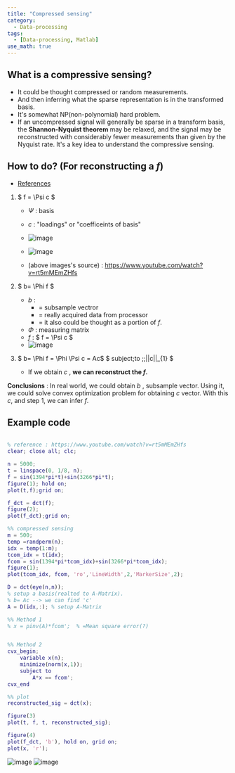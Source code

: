 ```yaml
---
title: "Compressed sensing"
category:
  - Data-processing
tags:
  - [Data-processing, Matlab]
use_math: true
---
```


## What is a compressive sensing?

* It could be thought compressed or random measurements.
* And then inferring what the sparse representation is in the transformed basis.
* It's somewhat NP(non-polynomial) hard problem.
* If an uncompressed signal will generally be sparse in a transform basis, the **Shannon-Nyquist theorem** may be relaxed, and the signal may be reconstructed with considerably fewer measurements than given by the Nyquist rate. It's a key idea to understand the compressive sensing.



## How to do? (For reconstructing a $f$)

* [References](https://www.youtube.com/watch?v=rt5mMEmZHfs)

1. $ f = \Psi c $

   * $\Psi$ : basis

   * $c$ : "loadings" or "coefficeints of basis"
   * ![image](https://user-images.githubusercontent.com/71545160/159208323-71e171c2-9158-441d-a748-e1c3474d2951.png)
   * ![image](https://user-images.githubusercontent.com/71545160/159208336-87a7c361-debf-4fc3-9665-d95a12bcb494.png)
   * (above images's source) : https://www.youtube.com/watch?v=rt5mMEmZHfs

2. $ b= \Phi f $

   * $b$ : 
     * = subsample vectror 
     * = really acquired data from processor
     * = it also could be thought as a portion of $f$.
   * $\Phi$ :  measuring matrix
   * $f$ : $ f = \Psi c $
   * ![image](https://user-images.githubusercontent.com/71545160/159208351-14bbfaa8-0ee0-4764-adf2-911d07bb5103.png)

3. $ b= \Phi f  = \Phi \Psi c = Ac$
   $ subject\;to \;\;||c||_{1} $ 

   * If we obtain $c$ , **we can reconstruct the $f$.**

**Conclusions** : In real world, we could obtain $b$ , subsample vector. Using it, we could solve convex optimization problem for obtaining $c$ vector.  With this $c$,  and step 1, we can infer $f$.

## Example code

```matlab

% reference : https://www.youtube.com/watch?v=rt5mMEmZHfs
clear; close all; clc;

n = 5000;
t = linspace(0, 1/8, n);
f = sin(1394*pi*t)+sin(3266*pi*t);
figure(1); hold on;
plot(t,f);grid on;

f_dct = dct(f);
figure(2);
plot(f_dct);grid on;

%% compressed sensing
m = 500;
temp =randperm(n);
idx = temp(1:m);
tcom_idx = t(idx);
fcom = sin(1394*pi*tcom_idx)+sin(3266*pi*tcom_idx);
figure(1);
plot(tcom_idx, fcom, 'ro','LineWidth',2,'MarkerSize',2);

D = dct(eye(n,n)); 
% setup a basis(realted to A-Matrix). 
% b= Ac --> we can find 'c'
A = D(idx,:); % setup A-Matrix

%% Method 1
% x = pinv(A)*fcom';  % =Mean square error(?)


%% Method 2
cvx_begin;
    variable x(n);
    minimize(norm(x,1));
    subject to
        A*x == fcom';
cvx_end

%% plot
reconstructed_sig = dct(x);

figure(3)
plot(t, f, t, reconstructed_sig);

figure(4)
plot(f_dct, 'b'), hold on, grid on;
plot(x, 'r');
```
![image](https://user-images.githubusercontent.com/71545160/159208370-6307e358-c8d2-49ca-b238-ad4d2dc2cf94.png)
![image](https://user-images.githubusercontent.com/71545160/159208376-9c871f9f-2634-44e6-8cfb-ece101185ce0.png)

